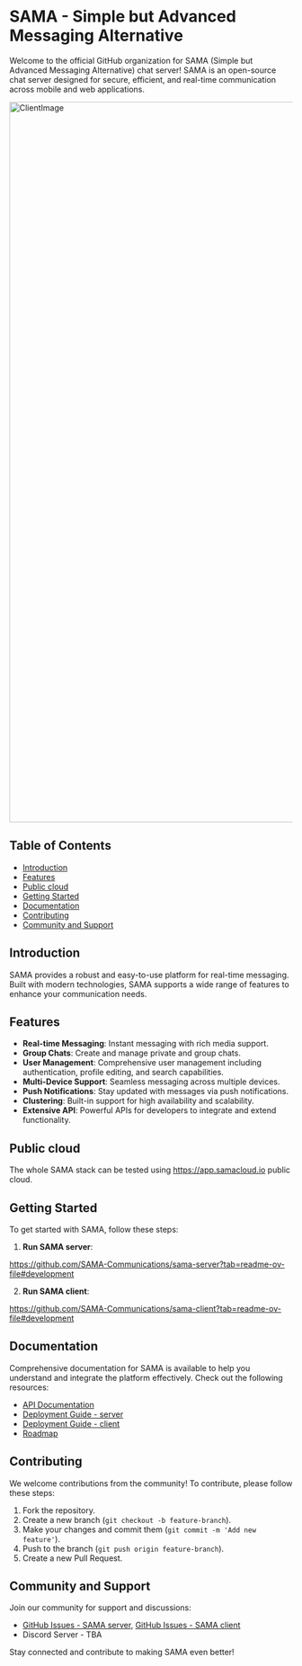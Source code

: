 # SAMA - Simple but Advanced Messaging Alternative

Welcome to the official GitHub organization for SAMA (Simple but Advanced Messaging Alternative) chat server! SAMA is an open-source chat server designed for secure, efficient, and real-time communication across mobile and web applications.

<img width="1282" alt="ClientImage" src="https://github.com/SAMA-Communications/sama-client/assets/98953475/fe8dfd1c-462d-46d2-aa24-5792b36e23f2">

## Table of Contents
- [Introduction](#introduction)
- [Features](#features)
- [Public cloud](#public-cloud)
- [Getting Started](#getting-started)
- [Documentation](#documentation)
- [Contributing](#contributing)
- [Community and Support](#community-and-support)

## Introduction
SAMA provides a robust and easy-to-use platform for real-time messaging. Built with modern technologies, SAMA supports a wide range of features to enhance your communication needs.

## Features
- **Real-time Messaging**: Instant messaging with rich media support.
- **Group Chats**: Create and manage private and group chats.
- **User Management**: Comprehensive user management including authentication, profile editing, and search capabilities.
- **Multi-Device Support**: Seamless messaging across multiple devices.
- **Push Notifications**: Stay updated with messages via push notifications.
- **Clustering**: Built-in support for high availability and scalability.
- **Extensive API**: Powerful APIs for developers to integrate and extend functionality.

## Public cloud

The whole SAMA stack can be tested using https://app.samacloud.io public cloud.

## Getting Started
To get started with SAMA, follow these steps:

1. **Run SAMA server**:

https://github.com/SAMA-Communications/sama-server?tab=readme-ov-file#development

2. **Run SAMA client**:

https://github.com/SAMA-Communications/sama-client?tab=readme-ov-file#development

## Documentation
Comprehensive documentation for SAMA is available to help you understand and integrate the platform effectively. Check out the following resources:
- [API Documentation](https://github.com/SAMA-Communications/sama-server/blob/main/docs/API.md)
- [Deployment Guide - server](https://github.com/SAMA-Communications/sama-server?tab=readme-ov-file#development)
- [Deployment Guide - client](https://github.com/SAMA-Communications/sama-client?tab=readme-ov-file#development)
- [Roadmap](https://github.com/SAMA-Communications/sama-server/blob/main/docs/ROADMAP.md)

## Contributing
We welcome contributions from the community! To contribute, please follow these steps:
1. Fork the repository.
2. Create a new branch (`git checkout -b feature-branch`).
3. Make your changes and commit them (`git commit -m 'Add new feature'`).
4. Push to the branch (`git push origin feature-branch`).
5. Create a new Pull Request.

## Community and Support
Join our community for support and discussions:
- [GitHub Issues - SAMA server](https://github.com/SAMA-Communications/sama-server/issues), [GitHub Issues - SAMA client](https://github.com/SAMA-Communications/sama-client/issues)
- Discord Server - TBA

Stay connected and contribute to making SAMA even better!
